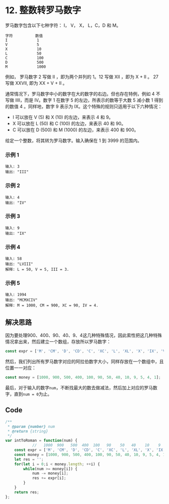 # 12. 整数转罗马数字
罗马数字包含以下七种字符： I， V， X， L，C，D 和 M。
```
字符          数值
I             1
V             5
X             10
L             50
C             100
D             500
M             1000
```

例如， 罗马数字 2 写做 II ，即为两个并列的 1。12 写做 XII ，即为 X + II 。 27 写做  XXVII, 即为 XX + V + II 。

通常情况下，罗马数字中小的数字在大的数字的右边。但也存在特例，例如 4 不写做 IIII，而是 IV。数字 1 在数字 5 的左边，所表示的数等于大数 5 减小数 1 得到的数值 4 。同样地，数字 9 表示为 IX。这个特殊的规则只适用于以下六种情况：

* I 可以放在 V (5) 和 X (10) 的左边，来表示 4 和 9。
* X 可以放在 L (50) 和 C (100) 的左边，来表示 40 和 90。 
* C 可以放在 D (500) 和 M (1000) 的左边，来表示 400 和 900。

给定一个整数，将其转为罗马数字。输入确保在 1 到 3999 的范围内。

### 示例 1
```
输入: 3
输出: "III"
```

### 示例 2
```
输入: 4
输出: "IV"
```

### 示例 3
```
输入: 9
输出: "IX"
```

### 示例 4
```
输入: 58
输出: "LVIII"
解释: L = 50, V = 5, III = 3.
```

### 示例 5
```
输入: 1994
输出: "MCMXCIV"
解释: M = 1000, CM = 900, XC = 90, IV = 4.
```

## 解决思路
因为要处理900、400、90、40、9、4这几种特殊情况，因此索性把这几种特殊情况拿出来，然后建立一个数组，存放所以罗马数字：
```js
const expr = ['M', 'CM', 'D', 'CD', 'C', 'XC', 'L', 'XL', 'X', 'IX', 'V', 'IV', 'I'];
```

然后，我们列出所有罗马数字对应的阿拉伯数字大小，同样存放在一个数组中，且位置一一对应：
```js
const money = [1000, 900, 500, 400, 100, 90, 50, 40, 10, 9, 5, 4, 1];
```

最后，对于输入的数字`num`，不断找最大的数去做减法，然后加上对应的罗马数字，直到`num = 0`为止。

## Code
```js
/**
 * @param {number} num
 * @return {string}
 */
var intToRoman = function(num) {
            //   1000  900   500  400  100   90    50   40    10    9     5      4   1
    const expr = ['M', 'CM', 'D', 'CD', 'C', 'XC', 'L', 'XL', 'X', 'IX', 'V', 'IV', 'I'];
    const money = [1000, 900, 500, 400, 100, 90, 50, 40, 10, 9, 5, 4, 1];
    let res = '';
    for(let i = 0;i < money.length; ++i) {
        while(num >= money[i]) {
            num -= money[i];
            res += expr[i];
        }
    }
    return res;
};
```
